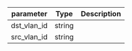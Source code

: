 | parameter | Type | Description |
| ----------- | ----------- |----------- |
| dst_vlan_id  |  string  |    |
| src_vlan_id  |  string  |    |